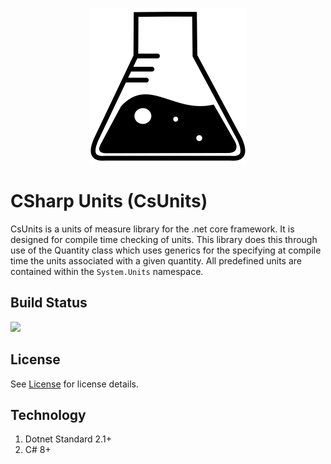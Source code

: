 <p align="center">
  <img width="250" height="250" src="/logo.svg"><br>
  <h1>CSharp Units (CsUnits)</h1>
</p>

CsUnits is a units of measure library for the .net core framework. It is designed for compile time checking of units. This library does this through use of the Quantity class which uses generics for the specifying at compile time the units associated with a given quantity. All predefined units are contained within the `System.Units` namespace. 

## Build Status
![](https://github.com/qkmaxware/CsUnits/workflows/Build/badge.svg)

## License
See [License](/LICENSE) for license details.

## Technology
1. Dotnet Standard 2.1+
2. C# 8+

